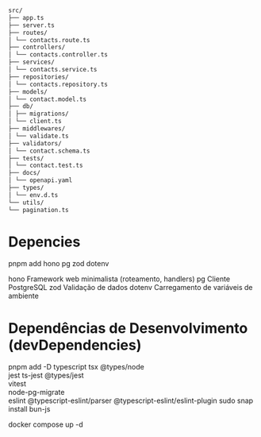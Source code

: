 ```bash

src/
├── app.ts
├── server.ts
├── routes/
│ └── contacts.route.ts
├── controllers/
│ └── contacts.controller.ts
├── services/
│ └── contacts.service.ts
├── repositories/
│ └── contacts.repository.ts
├── models/
│ └── contact.model.ts
├── db/
│ ├── migrations/
│ └── client.ts
├── middlewares/
│ └── validate.ts
├── validators/
│ └── contact.schema.ts
├── tests/
│ └── contact.test.ts
├── docs/
│ └── openapi.yaml
├── types/
│ └── env.d.ts
└── utils/
└── pagination.ts

```

# Depencies

pnpm add hono pg zod dotenv

hono Framework web minimalista (roteamento, handlers)
pg Cliente PostgreSQL
zod Validação de dados
dotenv Carregamento de variáveis de ambiente

# Dependências de Desenvolvimento (devDependencies)

pnpm add -D typescript tsx @types/node \
 jest ts-jest @types/jest \
 vitest \
 node-pg-migrate \
 eslint @typescript-eslint/parser @typescript-eslint/eslint-plugin
sudo snap install bun-js

docker compose up -d
